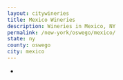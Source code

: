 ```yaml
---
layout: citywineries
title: Mexico Wineries
description: Wineries in Mexico, NY
permalink: /new-york/oswego/mexico/
state: ny
county: oswego
city: mexico
---
```

-
